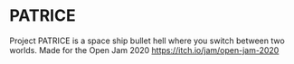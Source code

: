 # PATRICE
Project PATRICE is a space ship bullet hell where you switch between two worlds.
Made for the Open Jam 2020 https://itch.io/jam/open-jam-2020
